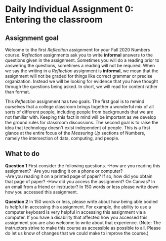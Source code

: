# Daily Individual Assignment 0:  Entering the classroom

## Assignment goal

Welcome to the first *Reflection* assignment for your Fall 2020 Numbers course.  *Reflection* assignments ask you to write **informal** answers to the questions given in the assignment.  Sometimes you will do a reading prior to answering the questions, sometimes a reading will not be required.  When we say the writing in a *Reflection* assignment is **informal**, we mean that the assignment will not be graded for things like correct grammar or precise organization. Instead we will be looking for evidence that you have thought through the questions being asked.  In short, we will read for content rather than format.

This *Reflection* assignment has two goals. The first goal is to remind ourselves that a college classroom brings together a wonderful mix of all sorts of different people, including people from backgrounds that we are not familiar with. Keeping this fact in mind will be important as we develop the ground rules for classroom discussions. The second goal is to raise the idea that technology doesn't exist independent of people. This is a first glance at the entire focus of the *Measuring Up* sections of Numbers, namely the intersection of data, computing, and people.

## What to do

**Question 1** First consider the following questions.
-How are you reading this assignment? 
-Are you reading it on a phone or computer?  
-Are you reading it on a printed page of paper? If so, how did you obtain that page of paper?
-How did you access the assignment?  On Canvas? In an email from a friend or instructor?
In 150 words or less please write down how you accessed this assignment.

**Question 2** In 150 words or less, please write about how being able bodied is helpful in accessing this assignment. For example, the ability to use a computer keyboard is very helpful in accessing this assignment via a computer.  If you have a disability that affected how you accessed this assignment you are also welcome to write about that experience.  (Note:  The instructors strive to make this course as accessible as possible to all.  Please do let us know of changes that we could make to improve the course.)





